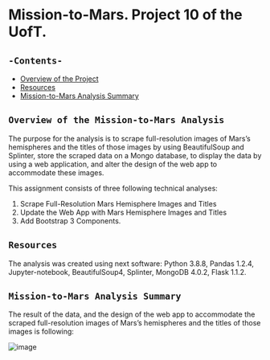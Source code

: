 # Mission-to-Mars. Project 10 of the UofT.
## `-Contents-`	
	
- [Overview of the Project](#overview-of-the-Mission-to-Mars-Analysis)
- [Resources](#resources)	
- [Mission-to-Mars Analysis Summary](#Mission-to-Mars-Analysis-Summary)	
## `Overview of the Mission-to-Mars Analysis`	
	
The purpose for the analysis is to scrape full-resolution images of Mars’s hemispheres and the titles of those images by using BeautifulSoup and Splinter, store the scraped data on a Mongo database, to display the data by using a web application, and alter the design of the web app to accommodate these images. 

This assignment consists of three following technical analyses:
  1. Scrape Full-Resolution Mars Hemisphere Images and Titles
  2. Update the Web App with Mars Hemisphere Images and Titles
  3. Add Bootstrap 3 Components.
## `Resources`	

The analysis was created using next software: Python 3.8.8, Pandas 1.2.4, Jupyter-notebook, BeautifulSoup4, Splinter, MongoDB 4.0.2, Flask 1.1.2.
## `Mission-to-Mars Analysis Summary`	

The result of the data, and the design of the web app to accommodate the scraped full-resolution images of Mars’s hemispheres and the titles of those images is following:

![image](https://user-images.githubusercontent.com/68247343/132139639-2c1c4ae6-42dc-48d9-be78-cfbc4eb48573.png)
